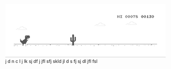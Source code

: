 ![image](https://github.com/sudimuk2017/qwaszx/blob/main/dino.gif)
j
d
n   c  l  j  lk  sj   df   j   jfl     sfj  skld  jl   d  s   fj   sj    dl     jfl    fsl

